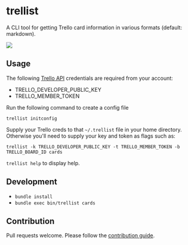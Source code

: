 # trellist

A CLI tool for getting Trello card information in various
formats (default: markdown).

![](https://travis-ci.org/chaserx/trellist.svg?branch=master)

## Usage

The following [Trello API](https://developers.trello.com/) credentials are
required from your account:

- TRELLO_DEVELOPER_PUBLIC_KEY
- TRELLO_MEMBER_TOKEN

Run the following command to create a config file

`trellist initconfig`

Supply your Trello creds to that `~/.trellist` file in your home directory.
Otherwise you'll need to supply your key and token as flags such as:

`trellist -k TRELLO_DEVELOPER_PUBLIC_KEY -t TRELLO_MEMBER_TOKEN -b TRELLO_BOARD_ID cards`

`trellist help` to display help.

## Development

- `bundle install`
- `bundle exec bin/trellist cards`

## Contribution

Pull requests welcome. Please follow the [contribution guide](contributing.md).
